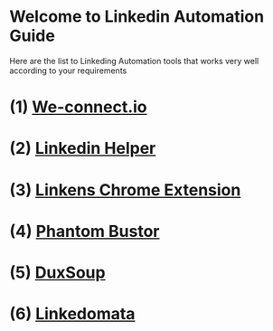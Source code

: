 # Welcome to Linkedin Automation Guide

Here are the list to Linkeding Automation tools that works very well according to your requirements
# (1) <a href="https://we-connect.io"><b>We-connect.io</b></a>
# (2) <a href="https://linkedhelper.com"><b>Linkedin Helper</b></a>
# (3) <a href="https://chrome.google.com/webstore/detail/linkens/hjngmlepjloblimbhocofmodjihjklhf"><b>Linkens Chrome Extension</b></a>
# (4) <a href="https://phantombuster.com"><b>Phantom Bustor</b></a>
# (5) <a href="https://www.dux-soup.com"><b>DuxSoup</b></a>
# (6) <a href="https://www.linkedomata.com"><b>Linkedomata</b></a>
